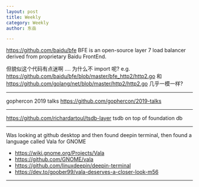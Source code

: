 ```yaml
---
layout: post
title: Weekly
category: Weekly
author: 东岳

---
```


https://github.com/baidu/bfe BFE is an open-source layer 7 load balancer derived from proprietary Baidu FrontEnd. 

但貌似这个代码有点迷啊 .... 为什么不 import 呢? e.g. https://github.com/baidu/bfe/blob/master/bfe_http2/http2.go  和 https://github.com/golang/net/blob/master/http2/http2.go 几乎一模一样? 

***

gophercon 2019 talks https://github.com/gophercon/2019-talks

***

https://github.com/richardartoul/tsdb-layer tsdb on top of foundation db

***

Was looking at github desktop and then found deepin terminal, then found a language called Vala for GNOME

- https://wiki.gnome.org/Projects/Vala
- https://github.com/GNOME/vala
- https://github.com/linuxdeepin/deepin-terminal
- https://dev.to/goober99/vala-deserves-a-closer-look-m56

***

